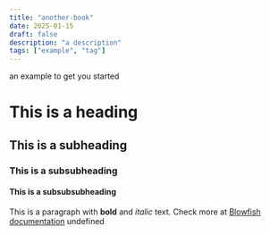 ```yaml
---
title: "another-book"
date: 2025-01-15
draft: false
description: "a description"
tags: ["example", "tag"]
---
```


an example to get you started

# This is a heading

## This is a subheading

### This is a subsubheading

#### This is a subsubsubheading

This is a paragraph with **bold** and _italic_ text.
Check more at [Blowfish documentation](https://blowfish.page/)
undefined
